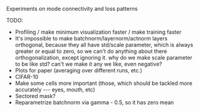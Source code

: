 Experiments on mode connectivity and loss patterns

TODO:
- Profiling / make minimum visualization faster / make training faster
- It's impossible to make batchnorm/layernorm/actnorm layers orthogonal, because they all have std/scale parameter, which is always greater or equal to zero, so we can't do anything about there orthogonalization, except ignoring it. why do we make scale parameter to be like std? can't we make it any we like, even negative?
- Plots for paper (averaging over different runs, etc.)
- CIFAR-10
- Make some cells more important (those, which should be tackled more accurately --- eyes, mouth, etc)
- Sectored mask?
- Reparametrize batchnorm via gamma - 0.5, so it has zero mean
